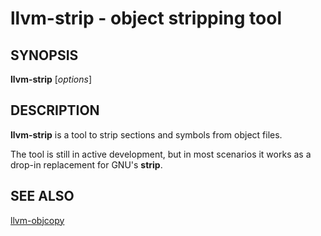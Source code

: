 # llvm-strip - object stripping tool

## SYNOPSIS

**llvm-strip** [*options*]

## DESCRIPTION

**llvm-strip** is a tool to strip sections and symbols from object files.

The tool is still in active development, but in most scenarios it works as a
drop-in replacement for GNU's **strip**.

## SEE ALSO

[llvm-objcopy](llvm-objcopy.html)
